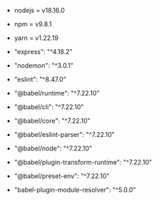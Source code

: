 - nodejs = v18.16.0
- npm = v9.8.1
- yarn = v1.22.19

- "express": "^4.18.2"
- "nodemon": "^3.0.1"
- "eslint": "^8.47.0"

- "@babel/runtime": "^7.22.10"
- "@babel/cli": "^7.22.10"
- "@babel/core": "^7.22.10"
- "@babel/eslint-parser": "^7.22.10"
- "@babel/node": "^7.22.10"
- "@babel/plugin-transform-runtime": "^7.22.10"
- "@babel/preset-env": "^7.22.10"
- "babel-plugin-module-resolver": "^5.0.0"
